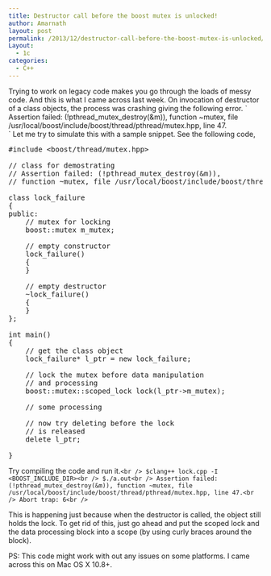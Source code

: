```yaml
---
title: Destructor call before the boost mutex is unlocked!
author: Amarnath
layout: post
permalink: /2013/12/destructor-call-before-the-boost-mutex-is-unlocked/
Layout:
  - 1c
categories:
  - C++
---
```

<p id="top" />
Trying to work on legacy code makes you go through the loads of messy code. And this is what I came across last week. On invocation of destructor of a class objects, the process was crashing giving the following error.
`<br />
Assertion failed: (!pthread_mutex_destroy(&m)), function ~mutex, file /usr/local/boost/include/boost/thread/pthread/mutex.hpp, line 47.<br />
`  
Let me try to simulate this with a sample snippet. See the following code,  


<pre class="brush: cpp">#include &lt;boost/thread/mutex.hpp&gt;

// class for demostrating
// Assertion failed: (!pthread_mutex_destroy(&m)),
// function ~mutex, file /usr/local/boost/include/boost/thread/pthread/mutex.hpp, line 47.

class lock_failure
{
public:
    // mutex for locking
    boost::mutex m_mutex;
    
    // empty constructor
    lock_failure()
    {
    }
    
    // empty destructor
    ~lock_failure()
    {
    }
};

int main()
{
    // get the class object
    lock_failure* l_ptr = new lock_failure;
    
    // lock the mutex before data manipulation
    // and processing
    boost::mutex::scoped_lock lock(l_ptr-&gt;m_mutex);
    
    // some processing
    
    // now try deleting before the lock
    // is released
    delete l_ptr;
    
}</pre></p> 

Try compiling the code and run it.`<br />
$clang++ lock.cpp -I <BOOST_INCLUDE_DIR><br />
$./a.out<br />
Assertion failed: (!pthread_mutex_destroy(&m)), function ~mutex, file /usr/local/boost/include/boost/thread/pthread/mutex.hpp, line 47.<br />
Abort trap: 6<br />
`
</p>

This is happening just because when the destructor is called, the object still holds the lock. To get rid of this, just go ahead and put the scoped lock and the data processing block into a scope (by using curly braces around the block).

PS: This code might work with out any issues on some platforms. I came across this on Mac OS X 10.8+.